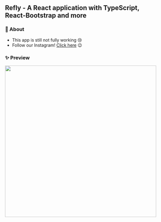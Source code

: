 ## Refly - A React application with TypeScript, React-Bootstrap and more

### 📖 About
- This app is still not fully working 😢
- Follow our Instagram! [Click here](https://www.instagram.com/metamorfosedigital_cesuca/) 😉 

### ✨ Preview

<img src="https://user-images.githubusercontent.com/85199880/170242253-b70ed80a-dc0f-4f06-84ce-41182355201b.png" width="500" />
